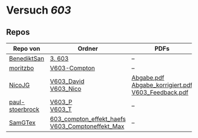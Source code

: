 # Versuch *603*

## Repos

|                 Repo von                 |                                                                                                                    Ordner                                                                                                                     |                                                                                                                                                             PDFs                                                                                                                                                              |
|------------------------------------------|-----------------------------------------------------------------------------------------------------------------------------------------------------------------------------------------------------------------------------------------------|-------------------------------------------------------------------------------------------------------------------------------------------------------------------------------------------------------------------------------------------------------------------------------------------------------------------------------|
|[BenediktSan](../repo/BenediktSan)        |[3. 603](https://github.com/BenediktSan/AnfaengerPraktikum2020/tree/main/Versuche%20Semester%20IV/3.%20603)                                                                                                                                    |–                                                                                                                                                                                                                                                                                                                              |
|[moritzbo](../repo/moritzbo)              |[V603-Compton](https://github.com/moritzbo/anfaenger_praktikum/tree/main/V603-Compton)                                                                                                                                                         |–                                                                                                                                                                                                                                                                                                                              |
|[NicoJG](../repo/NicoJG)                  |[V603_David](https://github.com/NicoJG/Anfaengerpraktikum/tree/master/V603_David)<br/>[V603_Nico](https://github.com/NicoJG/Anfaengerpraktikum/tree/master/V603_Nico)                                                                          |[Abgabe.pdf](https://github.com/NicoJG/Anfaengerpraktikum/blob/master/V603_Nico/Abgabe.pdf)<br/>[Abgabe_korrigiert.pdf](https://github.com/NicoJG/Anfaengerpraktikum/blob/master/V603_Nico/Abgabe_korrigiert.pdf)<br/>[V603_Feedback.pdf](https://github.com/NicoJG/Anfaengerpraktikum/blob/master/V603_Nico/V603_Feedback.pdf)|
|[paul-stoerbrock](../repo/paul-stoerbrock)|[V603_P](https://github.com/paul-stoerbrock/Praktikum/tree/master/V603_P)<br/>[V603_T](https://github.com/paul-stoerbrock/Praktikum/tree/master/V603_T)                                                                                        |–                                                                                                                                                                                                                                                                                                                              |
|[SamGTex](../repo/SamGTex)                |[603_compton_effekt_haefs](https://github.com/SamGTex/Physik_Praktikum_Samuel_Max/tree/master/603_compton_effekt_haefs)<br/>[V603_Comptoneffekt_Max](https://github.com/SamGTex/Physik_Praktikum_Samuel_Max/tree/master/V603_Comptoneffekt_Max)|–                                                                                                                                                                                                                                                                                                                              |

